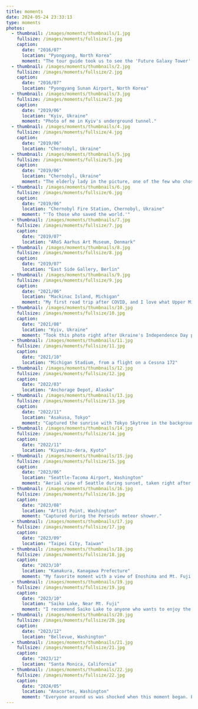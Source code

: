 ```yaml
---
title: moments
date: 2024-05-24 23:33:13
type: moments
photos:
  - thumbnail: /images/moments/thumbnails/1.jpg
    fullsize: /images/moments/fullsize/1.jpg
    caption:
      date: "2016/07"
      location: "Pyongyang, North Korea"
      moment: "The tour guide took us to see the 'Future Galaxy Tower' apartment, built for scientists, on the first night of our trip."
  - thumbnail: /images/moments/thumbnails/2.jpg
    fullsize: /images/moments/fullsize/2.jpg
    caption:
      date: "2016/07"
      location: "Pyongyang Sunan Airport, North Korea"
  - thumbnail: /images/moments/thumbnails/3.jpg
    fullsize: /images/moments/fullsize/3.jpg
    caption:
      date: "2019/06"
      location: "Kyiv, Ukraine"
      moment: "Photo of me in Kyiv's underground tunnel."
  - thumbnail: /images/moments/thumbnails/4.jpg
    fullsize: /images/moments/fullsize/4.jpg
    caption:
      date: "2019/06"
      location: "Chernobyl, Ukraine"
  - thumbnail: /images/moments/thumbnails/5.jpg
    fullsize: /images/moments/fullsize/5.jpg
    caption:
      date: "2019/06"
      location: "Chernobyl, Ukraine"
      moment: "The elderly lady in the picture, one of the few who chose to stay after the incident, made a delicious meal for our group with some of the strongest vodka I've ever tasted."
  - thumbnail: /images/moments/thumbnails/6.jpg
    fullsize: /images/moments/fullsize/6.jpg
    caption:
      date: "2019/06"
      location: "Chernobyl Fire Station, Chernobyl, Ukraine"
      moment: "'To those who saved the world.'"
  - thumbnail: /images/moments/thumbnails/7.jpg
    fullsize: /images/moments/fullsize/7.jpg
    caption:
      date: "2019/07"
      location: "ARoS Aarhus Art Museum, Denmark"
  - thumbnail: /images/moments/thumbnails/8.jpg
    fullsize: /images/moments/fullsize/8.jpg
    caption:
      date: "2019/07"
      location: "East Side Gallery, Berlin"
  - thumbnail: /images/moments/thumbnails/9.jpg
    fullsize: /images/moments/fullsize/9.jpg
    caption:
      date: "2021/06"
      location: "Mackinac Island, Michigan"
      moment: "My first road trip after COVID, and I love what Upper Michigan has to offer."
  - thumbnail: /images/moments/thumbnails/10.jpg
    fullsize: /images/moments/fullsize/10.jpg
    caption:
      date: "2021/08"
      location: "Kyiv, Ukraine"
      moment: "Took this photo right after Ukraine's Independence Day parade finished, 6 months before Russia's invasion."
  - thumbnail: /images/moments/thumbnails/11.jpg
    fullsize: /images/moments/fullsize/11.jpg
    caption:
      date: "2021/10"
      location: "Michigan Stadium, from a flight on a Cessna 172"
  - thumbnail: /images/moments/thumbnails/12.jpg
    fullsize: /images/moments/fullsize/12.jpg
    caption:
      date: "2022/03"
      location: "Anchorage Depot, Alaska"
  - thumbnail: /images/moments/thumbnails/13.jpg
    fullsize: /images/moments/fullsize/13.jpg
    caption:
      date: "2022/11"
      location: "Asakusa, Tokyo"
      moment: "Captured the sunrise with Tokyo Skytree in the background on the first day of my trip."
  - thumbnail: /images/moments/thumbnails/14.jpg
    fullsize: /images/moments/fullsize/14.jpg
    caption:
      date: "2022/11"
      location: "Kiyomizu-dera, Kyoto"
  - thumbnail: /images/moments/thumbnails/15.jpg
    fullsize: /images/moments/fullsize/15.jpg
    caption:
      date: "2023/06"
      location: "Seattle-Tacoma Airport, Washington"
      moment: "Aerial view of Seattle during sunset, taken right after takeoff en route to Charlotte."
  - thumbnail: /images/moments/thumbnails/16.jpg
    fullsize: /images/moments/fullsize/16.jpg
    caption:
      date: "2023/08"
      location: "Artist Point, Washington"
      moment: "Captured during the Perseids meteor shower."
  - thumbnail: /images/moments/thumbnails/17.jpg
    fullsize: /images/moments/fullsize/17.jpg
    caption:
      date: "2023/09"
      location: "Taipei City, Taiwan"
  - thumbnail: /images/moments/thumbnails/18.jpg
    fullsize: /images/moments/fullsize/18.jpg
    caption:
      date: "2023/10"
      location: "Kamakura, Kanagawa Prefecture"
      moment: "My favorite moment with a view of Enoshima and Mt. Fuji during sunset."
  - thumbnail: /images/moments/thumbnails/19.jpg
    fullsize: /images/moments/fullsize/19.jpg
    caption:
      date: "2023/10"
      location: "Saiko Lake, Near Mt. Fuji"
      moment: "I recommend Saiko Lake to anyone who wants to enjoy the true beauty of Mt. Fuji."
  - thumbnail: /images/moments/thumbnails/20.jpg
    fullsize: /images/moments/fullsize/20.jpg
    caption:
      date: "2023/12"
      location: "Bellevue, Washington"
  - thumbnail: /images/moments/thumbnails/21.jpg
    fullsize: /images/moments/fullsize/21.jpg
    caption:
      date: "2023/12"
      location: "Santa Monica, California"
  - thumbnail: /images/moments/thumbnails/22.jpg
    fullsize: /images/moments/fullsize/22.jpg
    caption:
      date: "2024/05"
      location: "Anacortes, Washington"
      moment: "Everyone around us was shocked when this moment began. Even the naked eye could see the dancing purple colors in the sky."
---
```

